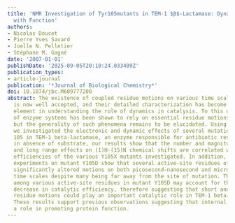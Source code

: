 ```yaml
---
title: 'NMR Investigation of Tyr105mutants in TEM-1 $β$-Lactamase: Dynamics Are Correlated
  with Function'
authors:
- Nicolas Doucet
- Pierre Yves Savard
- Joelle N. Pelletier
- Stéphane M. Gagné
date: '2007-01-01'
publishDate: '2025-09-05T20:10:24.033409Z'
publication_types:
- article-journal
publication: '*Journal of Biological Chemistry*'
doi: 10.1074/jbc.M609777200
abstract: The existence of coupled residue motions on various time scales in enzymes
  is now well accepted, and their detailed characterization has become an essential
  element in understanding the role of dynamics in catalysis. To this day, a handful
  of enzyme systems has been shown to rely on essential residue motions for catalysis,
  but the generality of such phenomena remains to be elucidated. Using NMR spectroscopy,
  we investigated the electronic and dynamic effects of several mutations at position
  105 in TEM-1 beta-lactamase, an enzyme responsible for antibiotic resistance. Even
  in absence of substrate, our results show that the number and magnitude of short
  and long range effects on (1)H-(15)N chemical shifts are correlated with the catalytic
  efficiencies of the various Y105X mutants investigated. In addition, (15)N relaxation
  experiments on mutant Y105D show that several active-site residues of TEM-1 display
  significantly altered motions on both picosecond-nanosecond and microsecond-millisecond
  time scales despite many being far away from the site of mutation. The altered motions
  among various active-site residues in mutant Y105D may account for the observed
  decrease in catalytic efficiency, therefore suggesting that short and long range
  residue motions could play an important catalytic role in TEM-1 beta-lactamase.
  These results support previous observations suggesting that internal motions play
  a role in promoting protein function.
---
```

